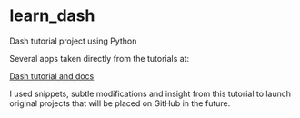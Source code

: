 # learn_dash
Dash tutorial project using Python

Several apps taken directly from the tutorials at:

[Dash tutorial and docs](https://dash.plotly.com/)

I used snippets, subtle modifications and insight from this tutorial to launch original projects that will be placed on GitHub in the future.  